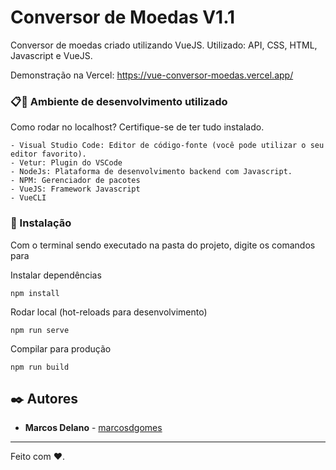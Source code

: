 # Conversor de Moedas V1.1

Conversor de moedas criado utilizando VueJS.
Utilizado: API, CSS, HTML, Javascript e VueJS.

Demonstração na Vercel:  https://vue-conversor-moedas.vercel.app/



### 📋🚀 Ambiente de desenvolvimento utilizado

Como rodar no localhost? Certifique-se de ter tudo instalado.

```
- Visual Studio Code: Editor de código-fonte (você pode utilizar o seu editor favorito).
- Vetur: Plugin do VSCode
- NodeJs: Plataforma de desenvolvimento backend com Javascript. 
- NPM: Gerenciador de pacotes
- VueJS: Framework Javascript
- VueCLI
```


### 🔧 Instalação

Com o terminal sendo executado na pasta do projeto, digite os comandos para

Instalar dependências

```
npm install
```

Rodar local (hot-reloads para desenvolvimento)
```
npm run serve
```
Compilar para produção
```
npm run build
```


## ✒️ Autores

* **Marcos Delano** - [marcosdgomes](https://github.com/marcosdgomes)



---
Feito com ❤️.